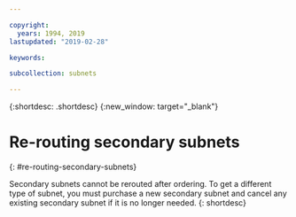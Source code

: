```yaml
---

copyright:
  years: 1994, 2019
lastupdated: "2019-02-28"

keywords: 

subcollection: subnets

---
```


{:shortdesc: .shortdesc}
{:new_window: target="_blank"}

# Re-routing secondary subnets
{: #re-routing-secondary-subnets}

Secondary subnets cannot be rerouted after ordering. To get a different type of subnet, you must purchase a new secondary subnet and cancel any existing secondary subnet if it is no longer needed.
{: shortdesc}
